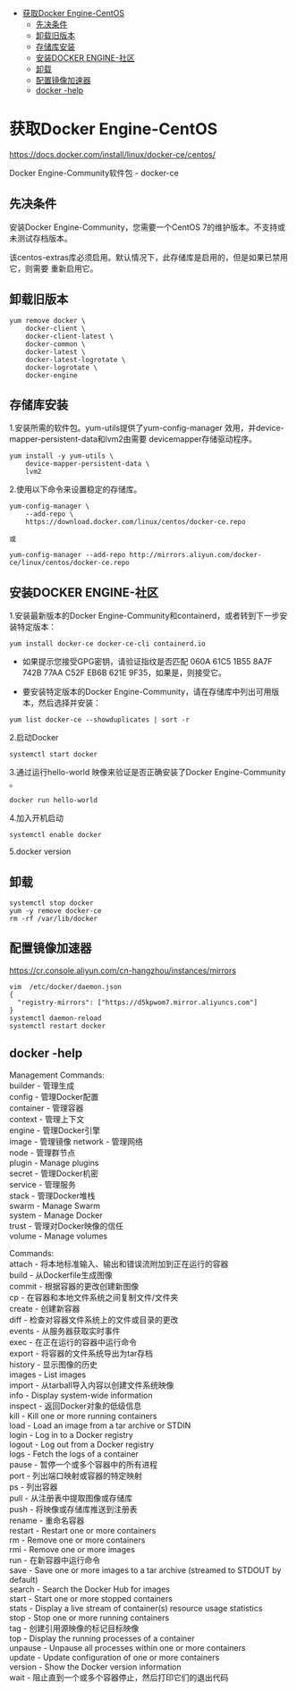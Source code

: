 <!-- TOC -->

- [获取Docker Engine-CentOS](#获取docker-engine-centos)
    - [先决条件](#先决条件)
    - [卸载旧版本](#卸载旧版本)
    - [存储库安装](#存储库安装)
    - [安装DOCKER ENGINE-社区](#安装docker-engine-社区)
    - [卸载](#卸载)
    - [配置镜像加速器](#配置镜像加速器)
    - [docker -help](#docker--help)

<!-- /TOC -->

# 获取Docker Engine-CentOS

https://docs.docker.com/install/linux/docker-ce/centos/
 
Docker Engine-Community软件包 - docker-ce

## 先决条件

安装Docker Engine-Community，您需要一个CentOS 7的维护版本。不支持或未测试存档版本。

该centos-extras库必须启用。默认情况下，此存储库是启用的，但是如果已禁用它，则需要 重新启用它。

## 卸载旧版本
 
```
yum remove docker \
    docker-client \
    docker-client-latest \
    docker-common \
    docker-latest \
    docker-latest-logrotate \
    docker-logrotate \
    docker-engine
```

## 存储库安装

1.安装所需的软件包。yum-utils提供了yum-config-manager 效用，并device-mapper-persistent-data和lvm2由需要 devicemapper存储驱动程序。
```
yum install -y yum-utils \
    device-mapper-persistent-data \
    lvm2
```

2.使用以下命令来设置稳定的存储库。

```
yum-config-manager \
    --add-repo \
    https://download.docker.com/linux/centos/docker-ce.repo

或

yum-config-manager --add-repo http://mirrors.aliyun.com/docker-ce/linux/centos/docker-ce.repo
```

## 安装DOCKER ENGINE-社区

1.安装最新版本的Docker Engine-Community和containerd，或者转到下一步安装特定版本：

```
yum install docker-ce docker-ce-cli containerd.io
```

* 如果提示您接受GPG密钥，请验证指纹是否匹配 060A 61C5 1B55 8A7F 742B 77AA C52F EB6B 621E 9F35，如果是，则接受它。

* 要安装特定版本的Docker Engine-Community，请在存储库中列出可用版本，然后选择并安装：

```
yum list docker-ce --showduplicates | sort -r
```

2.启动Docker

```
systemctl start docker
```

3.通过运行hello-world 映像来验证是否正确安装了Docker Engine-Community 。

```
docker run hello-world
```

4.加入开机启动

```
systemctl enable docker
```

5.docker version

## 卸载

```
systemctl stop docker
yum -y remove docker-ce
rm -rf /var/lib/docker
```

## 配置镜像加速器

https://cr.console.aliyun.com/cn-hangzhou/instances/mirrors

```
vim  /etc/docker/daemon.json
{
  "registry-mirrors": ["https://d5kpwom7.mirror.aliyuncs.com"]
}
systemctl daemon-reload
systemctl restart docker
```


## docker -help

Management Commands:  
  builder        - 管理生成  
  config         - 管理Docker配置  
  container      - 管理容器  
  context        - 管理上下文  
  engine         - 管理Docker引擎  
  image          - 管理镜像 
  network        - 管理网络   
  node           - 管理群节点   
  plugin         - Manage plugins  
  secret         - 管理Docker机密  
  service        - 管理服务  
  stack          - 管理Docker堆栈  
  swarm          - Manage Swarm  
  system         - Manage Docker  
  trust          - 管理对Docker映像的信任  
  volume         - Manage volumes  
  
Commands:  
  attach      - 将本地标准输入、输出和错误流附加到正在运行的容器   
  build       - 从Dockerfile生成图像  
  commit      - 根据容器的更改创建新图像  
  cp          - 在容器和本地文件系统之间复制文件/文件夹  
  create      - 创建新容器    
  diff        - 检查对容器文件系统上的文件或目录的更改    
  events      - 从服务器获取实时事件    
  exec        - 在正在运行的容器中运行命令    
  export      - 将容器的文件系统导出为tar存档   
  history     - 显示图像的历史   
  images      - List images  
  import      - 从tarball导入内容以创建文件系统映像  
  info        - Display system-wide information  
  inspect     - 返回Docker对象的低级信息    
  kill        - Kill one or more running containers  
  load        - Load an image from a tar archive or STDIN  
  login       - Log in to a Docker registry  
  logout      - Log out from a Docker registry  
  logs        - Fetch the logs of a container  
  pause       - 暂停一个或多个容器中的所有进程   
  port        - 列出端口映射或容器的特定映射  
  ps          - 列出容器    
  pull        - 从注册表中提取图像或存储库   
  push        - 将映像或存储库推送到注册表    
  rename      - 重命名容器  
  restart     - Restart one or more containers  
  rm          - Remove one or more containers  
  rmi         - Remove one or more images  
  run         - 在新容器中运行命令    
  save        - Save one or more images to a tar archive (streamed to STDOUT by default)  
  search      - Search the Docker Hub for images  
  start       - Start one or more stopped containers  
  stats       - Display a live stream of container(s) resource usage statistics  
  stop        - Stop one or more running containers  
  tag         - 创建引用源映像的标记目标映像  
  top         - Display the running processes of a container  
  unpause     - Unpause all processes within one or more containers  
  update      - Update configuration of one or more containers  
  version     - Show the Docker version information  
  wait        - 阻止直到一个或多个容器停止，然后打印它们的退出代码   